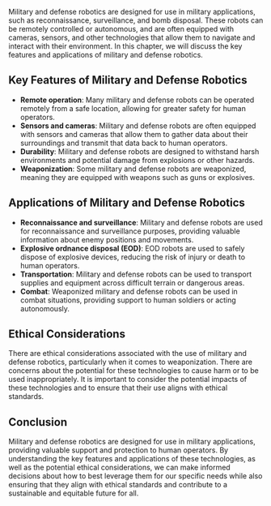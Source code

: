 
Military and defense robotics are designed for use in military applications, such as reconnaissance, surveillance, and bomb disposal. These robots can be remotely controlled or autonomous, and are often equipped with cameras, sensors, and other technologies that allow them to navigate and interact with their environment. In this chapter, we will discuss the key features and applications of military and defense robotics.

Key Features of Military and Defense Robotics
---------------------------------------------

* **Remote operation**: Many military and defense robots can be operated remotely from a safe location, allowing for greater safety for human operators.
* **Sensors and cameras**: Military and defense robots are often equipped with sensors and cameras that allow them to gather data about their surroundings and transmit that data back to human operators.
* **Durability**: Military and defense robots are designed to withstand harsh environments and potential damage from explosions or other hazards.
* **Weaponization**: Some military and defense robots are weaponized, meaning they are equipped with weapons such as guns or explosives.

Applications of Military and Defense Robotics
---------------------------------------------

* **Reconnaissance and surveillance**: Military and defense robots are used for reconnaissance and surveillance purposes, providing valuable information about enemy positions and movements.
* **Explosive ordnance disposal (EOD)**: EOD robots are used to safely dispose of explosive devices, reducing the risk of injury or death to human operators.
* **Transportation**: Military and defense robots can be used to transport supplies and equipment across difficult terrain or dangerous areas.
* **Combat**: Weaponized military and defense robots can be used in combat situations, providing support to human soldiers or acting autonomously.

Ethical Considerations
----------------------

There are ethical considerations associated with the use of military and defense robotics, particularly when it comes to weaponization. There are concerns about the potential for these technologies to cause harm or to be used inappropriately. It is important to consider the potential impacts of these technologies and to ensure that their use aligns with ethical standards.

Conclusion
----------

Military and defense robotics are designed for use in military applications, providing valuable support and protection to human operators. By understanding the key features and applications of these technologies, as well as the potential ethical considerations, we can make informed decisions about how to best leverage them for our specific needs while also ensuring that they align with ethical standards and contribute to a sustainable and equitable future for all.
